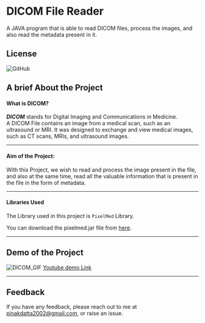 
# DICOM File Reader

A JAVA program that is able to read DICOM files, process the images, and also read the metadata present in it. 
## License

![GitHub](https://img.shields.io/github/license/Pinak-Datta/DICOM-File-Reader?style=plastic)

## A brief About the Project

#### What is DICOM?
 ***DICOM*** stands for Digital Imaging and Communications in Medicine.  
 A DICOM File contains an image from a medical scan, such as an ultrasound or MRI. It was designed to exchange and view medical images, such as CT scans, MRIs, and ultrasound images.  
 
 --- 

 #### Aim of the Project:
 With this Project, we wish to read and process the image present in the file, and also at the same time,
 read all the valuable information that is present in the file in the form of metadata.

 ---

 #### Libraries Used

 The Library used in this project is `PixelMed` Library. 

 You can download the pixelmed.jar file from [here](http://www.dclunie.com/pixelmed/software/index.html).

---



 
## Demo of the Project


![DICOM_GIF](https://user-images.githubusercontent.com/87294070/154804021-3e5d148b-c30f-433a-a3cc-67cbfd8bab9a.gif)
[Youtube demo Link](https://www.youtube.com/watch?v=Ku5ax9y7UFk)

---
## Feedback

If you have any feedback, please reach out to me at pinakdatta2002@gmail.com, or raise an issue. 
